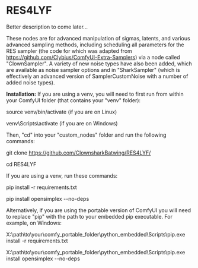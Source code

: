 # RES4LYF

Better description to come later...

These nodes are for advanced manipulation of sigmas, latents, and various advanced sampling methods, including scheduling all parameters for the RES sampler (the code for which was adapted from https://github.com/Clybius/ComfyUI-Extra-Samplers) via a node called "ClownSampler". A variety of new noise types have also been added, which are available as noise sampler options and in "SharkSampler" (which is effectively an advanced version of SamplerCustomNoise with a number of added noise types).

**Installation:** 
If you are using a venv, you will need to first run from within your ComfyUI folder (that contains your "venv" folder):

source venv/bin/activate
(if you are on Linux)

venv\Scripts\activate
(if you are on Windows)

Then, "cd" into your "custom_nodes" folder and run the following commands:

git clone https://github.com/ClownsharkBatwing/RES4LYF/

cd RES4LYF

If you are using a venv, run these commands:

pip install -r requirements.txt

pip install opensimplex --no-deps

Alternatively, if you are using the portable version of ComfyUI you will need to replace "pip" with the path to your embedded pip executable. For example, on Windows:

X:\path\to\your\comfy_portable_folder\python_embedded\Scripts\pip.exe install -r requirements.txt

X:\path\to\your\comfy_portable_folder\python_embedded\Scripts\pip.exe install opensimplex --no-deps




